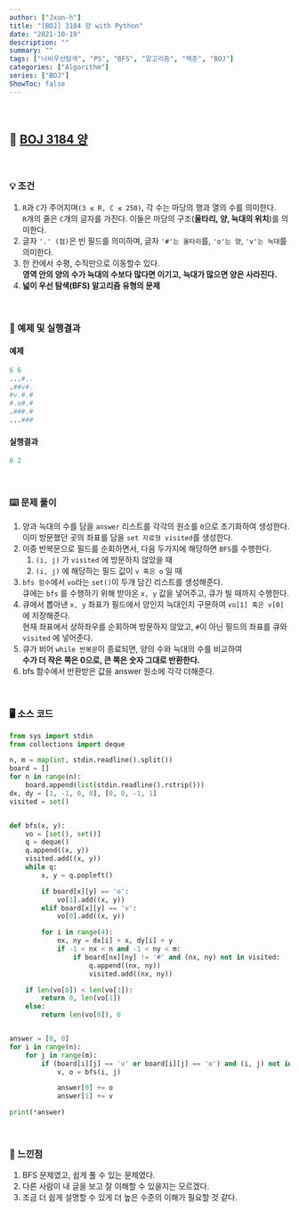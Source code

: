 ```yaml
---
author: ["Jxun-h"]
title: "[BOJ] 3184 양 with Python"
date: "2021-10-19"
description: ""
summary: ""
tags: ["너비우선탐색", "PS", "BFS", "알고리즘", "백준", "BOJ"]
categories: ["Algorithm"]
series: ["BOJ"]
ShowToc: false
---
```


<br>

## 📌 <a href="https://www.acmicpc.net/problem/3184" target="_blank">BOJ 3184 양</a>

<br>

### 💡 조건

1.  `R`과 `C`가 주어지며`(3 ≤ R, C ≤ 250)`, 각 수는 마당의 행과 열의 수를 의미한다.  
    `R`개의 줄은 `C`개의 글자를 가진다. 이들은 마당의 구조(**울타리, 양, 늑대의 위치**)를 의미한다.
2.  글자 `'.' (점)`은 빈 필드를 의미하며, 글자 `'#'는 울타리`를, `'o'는 양`, `'v'는 늑대`를 의미한다.
3.  한 칸에서 수평, 수직만으로 이동할수 있다.  
    **영역 안의 양의 수가 늑대의 수보다 많다면 이기고, 늑대가 많으면 양은 사라진다.**
4.  **넓이 우선 탐색(BFS) 알고리즘 유형의 문제**

<br>

### 🔖 예제 및 실행결과

#### 예제

```python
6 6
...#..
.##v#.
#v.#.#
#.o#.#
.###.#
...###
```

#### 실행결과

```python
0 2
```

<br>

### ⌨️ 문제 풀이

1.  양과 늑대의 수를 담을 `answer` 리스트를 각각의 원소를 `0`으로 초기화하여 생성한다.  
    이미 방문했던 곳의 좌표를 담을 `set 자료형 visited`를 생성한다.
2.  이중 반복문으로 필드를 순회하면서, 다음 두가지에 해당하면 `BFS`를 수행한다.
    1.  `(i, j)` 가 `visited` 에 방문하지 않았을 때
    2.  `(i, j)` 에 해당하는 필드 값이 `v 혹은 o` 일 때
3.  `bfs 함수`에서 `vo`라는 `set()`이 두개 담긴 리스트를 생성해준다.  
    큐에는 `bfs` 를 수행하기 위해 받아온 `x, y` 값을 넣어주고, 큐가 빌 때까지 수행한다.
4.  큐에서 뽑아낸 `x, y` 좌표가 필드에서 양인지 늑대인지 구문하여 `vo[1] 혹은 v[0]` 에 저장해준다.  
    현재 좌표에서 상하좌우를 순회하며 방문하지 않았고, `#`이 아닌 필드의 좌표를 큐와 `visited` 에 넣어준다.
5.  큐가 비어 `while 반복문`이 종료되면, 양의 수와 늑대의 수를 비교하여  
    **수가 더 작은 쪽은 0으로, 큰 쪽은 숫자 그대로 반환한다.**
6.  bfs 함수에서 반환받은 값을 answer 원소에 각각 더해준다.

<br>

### 🖥 소스 코드

```python
from sys import stdin
from collections import deque

n, m = map(int, stdin.readline().split())
board = []
for n in range(n):
    board.append(list(stdin.readline().rstrip()))
dx, dy = [1, -1, 0, 0], [0, 0, -1, 1]
visited = set()


def bfs(x, y):
    vo = [set(), set()]
    q = deque()
    q.append((x, y))
    visited.add((x, y))
    while q:
        x, y = q.popleft()

        if board[x][y] == 'o':
            vo[1].add((x, y))
        elif board[x][y] == 'v':
            vo[0].add((x, y))

        for i in range(4):
            nx, ny = dx[i] + x, dy[i] + y
            if -1 < nx < n and -1 < ny < m:
                if board[nx][ny] != '#' and (nx, ny) not in visited:
                    q.append((nx, ny))
                    visited.add((nx, ny))

    if len(vo[0]) < len(vo[1]):
        return 0, len(vo[1])
    else:
        return len(vo[0]), 0


answer = [0, 0]
for i in range(n):
    for j in range(m):
        if (board[i][j] == 'v' or board[i][j] == 'o') and (i, j) not in visited:
            v, o = bfs(i, j)

            answer[0] += o
            answer[1] += v

print(*answer)
```

<br>

### 💾 느낀점

1.  BFS 문제였고, 쉽게 풀 수 있는 문제였다.
2.  다른 사람이 내 글을 보고 잘 이해할 수 있을지는 모르겠다.
3.  조금 더 쉽게 설명할 수 있게 더 높은 수준의 이해가 필요할 것 같다.